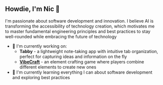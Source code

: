 ## Howdie, I'm Nic 👋
I'm passionate about software development and innovation. I believe AI is transforming the accessibility of technology creation, which motivates me to master fundamental engineering principles and best practices to stay well-rounded while embracing the future of technology

- 🔭 I'm currently working on:
  - **Tabby** - a lightweight note-taking app with intuitive tab organization, perfect for capturing ideas and information on the fly
  - **[VibeCraft](https://vibecraft.space)** - an element crafting game where players combine different elements to create new ones
- 🌱 I'm currently learning everything I can about software development and exploring best practices

<!--
**BakeSmash/BakeSmash** is a ✨ *special* ✨ repository because its `README.md` (this file) appears on your GitHub profile.
Here are some ideas to get you started:
- 🔭 I'm currently working on ...
- 🌱 I'm currently learning ...
- 👯 I'm looking to collaborate on ...
- 🤔 I'm looking for help with ...
- 💬 Ask me about ...
- 📫 How to reach me: ...
- 😄 Pronouns: ...
- ⚡ Fun fact: ...
-->
